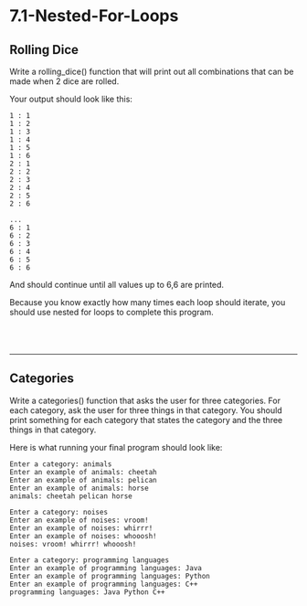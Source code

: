 # 7.1-Nested-For-Loops

## Rolling Dice
Write a rolling_dice() function that will print out all combinations that can be made when 2 dice are rolled.

Your output should look like this:
```
1 : 1
1 : 2
1 : 3
1 : 4
1 : 5
1 : 6
2 : 1
2 : 2
2 : 3
2 : 4
2 : 5
2 : 6

...
6 : 1
6 : 2
6 : 3
6 : 4
6 : 5
6 : 6
```
And should continue until all values up to 6,6 are printed.

Because you know exactly how many times each loop should iterate, you should use nested for loops to complete this program.
<br/><br/> 
<br/><br/> 
______________________________________________________________________________________________________________

## Categories

Write a categories() function that asks the user for three categories. For each category, ask the user for three things in that category. You should print something for each category that states the category and the three things in that category.

Here is what running your final program should look like:

```
Enter a category: animals
Enter an example of animals: cheetah
Enter an example of animals: pelican
Enter an example of animals: horse
animals: cheetah pelican horse 

Enter a category: noises
Enter an example of noises: vroom!
Enter an example of noises: whirrr!
Enter an example of noises: whooosh!
noises: vroom! whirrr! whooosh! 

Enter a category: programming languages
Enter an example of programming languages: Java
Enter an example of programming languages: Python
Enter an example of programming languages: C++
programming languages: Java Python C++ 
```
